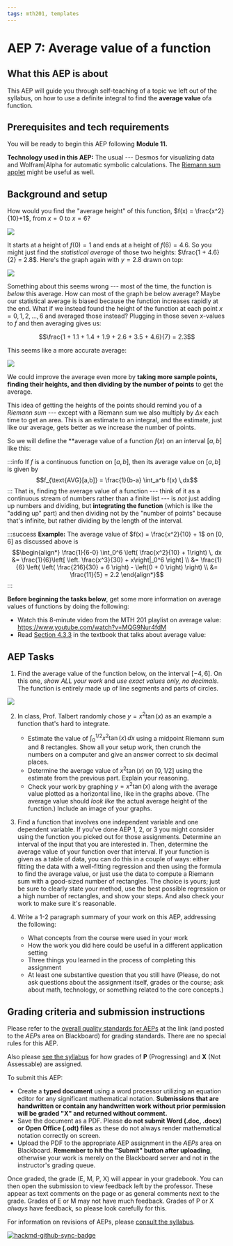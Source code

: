 ```yaml
---
tags: mth201, templates
---
```


# AEP 7: Average value of a function




## What this AEP is about 

This AEP will guide you through self-teaching of a topic we left out of the syllabus, on how to use a definite integral to find the **average value** ofa function. 

## Prerequisites and tech requirements 

You will be ready to begin this AEP following **Module 11.** 

**Technology used in this AEP:** The usual --- Desmos for visualizing data and Wolfram|Alpha for automatic symbolic calculations. The [Riemann sum applet](http://webspace.ship.edu/msrenault/GeoGebraCalculus/integration_riemann_sum.html) might be useful as well. 

## Background and setup 

How would you find the "average height" of this function, $f(x) = \frac{x^2}{10}+1$, from $x=0$ to $x=6$? 

![](https://i.imgur.com/yJS4Mfu.png)

It starts at a height of $f(0)= 1$ and ends at a height of $f(6)=4.6$. So you might just find the *statistical average* of those two heights: $\frac{1 + 4.6}{2} = 2.8$. Here's the graph again with $y=2.8$ drawn on top:

![](https://i.imgur.com/4rsWCyH.png)

Something about this seems wrong --- most of the time, the function is *below* this average. How can most of the graph be below average? Maybe our statistical average is biased because the function increases rapidly at the end. What if we instead found the height of the function at each point $x=0,1,2,\dots,6$ and averaged those instead? Plugging in those seven $x$-values to $f$ and then averaging gives us: 

$$\frac{1 + 1.1 + 1.4 + 1.9 + 2.6 + 3.5 + 4.6}{7} = 2.3$$

This seems like a more accurate average: 

![](https://i.imgur.com/BiFGI6s.png)

We could improve the average even more by **taking more sample points, finding their heights, and then dividing by the number of points** to get the average. 

This idea of getting the heights of the points should remind you of a *Riemann sum* --- except with a Riemann sum we also multiply by $\Delta x$ each time to get an area. This is an estimate to an integral, and the estimate, just like our average, gets better as we increase the number of points. 

So we will define the **average value of a function $f(x)$ on an interval $[a,b]$ like this: 

:::info
If $f$ is a continuous function on $[a,b]$, then its average value on $[a,b]$ is given by 
$$f_{\text{AVG}[a,b]} = \frac{1}{b-a} \int_a^b f(x) \,dx$$
:::
That is, finding the average value of a function --- think of it as a continuous stream of numbers rather than a finite list --- is *not* just adding up numbers and dividing, but **integrating the function** (which is like the "adding up" part) and then dividing not by the "number of points" because that's infinite, but rather dividing by the length of the interval. 

:::success
**Example:** The average value of $f(x) = \frac{x^2}{10} + 1$ on $[0,6]$ as discussed above is
$$\begin{align*}
\frac{1}{6-0} \int_0^6 \left( \frac{x^2}{10} + 1\right) \, dx &= \frac{1}{6}\left[ \left. \frac{x^3}{30} + x\right|_0^6 \right] \\
&= \frac{1}{6} \left( \left( \frac{216}{30} + 6  \right) - \left(0 + 0 \right)  \right) \\
&= \frac{11}{5} = 2.2
\end{align*}$$
:::



**Before beginning the tasks below**, get some more information on average values of functions by doing the following: 

- Watch this 8-minute video from the MTH 201 playlist on average value: https://www.youtube.com/watch?v=MQG9Nur4fdM  
- Read [Section 4.3.3](https://activecalculus.org/single/sec-4-3-definite-integral.html) in the textbook that talks about average value: 

## AEP Tasks 

1. Find the average value of the function below, on the interval $[-4,6]$. On this one, *show ALL your work* and *use exact values only, no decimals.* The function is entirely made up of line segments and parts of circles. 

![](https://i.imgur.com/Sp88BRY.jpg)

2. In class, Prof. Talbert randomly chose $y = x^2 \tan(x)$ as an example a function that's hard to integrate. 
    - Estimate the value of $\displaystyle{\int_0^{1/2} x^2 \tan(x) \, dx}$ using a midpoint Riemann sum and 8 rectangles. Show all your setup work, then crunch the numbers on a computer and give an answer correct to six decimal places. 
    - Determine the average value of $x^2 \tan(x)$ on $[0,1/2]$ using the estimate from the previous part. Explain your reasoning. 
    - Check your work by graphing $y = x^2 \tan(x)$ along with the average value plotted as a horizontal line, like in the graphs above. (The average value should *look like* the actual average height of the function.) Include an image of your graphs. 

3. Find a function that involves one independent variable and one dependent variable. If you've done AEP 1, 2, or 3 you might consider using the function you picked out for those assignments. Determine an interval of the input that you are interested in. Then, determine the average value of your function over that interval. If your function is given as a table of data, you can do this in a couple of ways: either fitting the data with a well-fitting regression and then using the formula to find the average value, or just use the data to compute a Riemann sum with a good-sized number of rectangles. The choice is yours; just be sure to clearly state your method, use the best possible regression or a high number of rectangles, and show your steps. And also check your work to make sure it's reasonable. 


5. Write a 1-2 paragraph summary of your work on this AEP, addressing the following: 
    - What concepts from the course were used in your work
    - How the work you did here could be useful in a different application setting 
    - Three things you learned in the process of completing this assignment
    - At least one substantive question that you still have (Please, do not ask questions about the assignment itself, grades or the course; ask about math, technology, or something related to the core concepts.)



## Grading criteria and submission instructions

Please refer to the [overall quality standards for AEPs](https://hackmd.io/@rtalbert235/HkSbMs2Av) at the link (and posted to the *AEPs* area on Blackboard) for grading standards. There are no special rules for this AEP. 

Also please [see the syllabus](https://hackmd.io/@rtalbert235/SJ5fDZIAv#How-are-individual-assignments-graded) for how grades of **P** (Progressing) and **X** (Not Assessable) are assigned. 


To submit this AEP: 

- Create a **typed document** using a word processor utilizing an equation editor for any significant mathematical notation. **Submissions that are handwritten or contain any handwritten work without prior permission will be graded "X" and returned without comment.** 
- Save the document as a PDF. Please **do not submit Word (.doc, .docx) or Open Office (.odt) files** as these do not always render mathematical notation correctly on screen. 
- Upload the PDF to the appropriate AEP assignment in the *AEPs* area on Blackboard. **Remember to hit the "Submit" button after uploading**, otherwise your work is merely on the Blackboard server and not in the instructor's grading queue. 

Once graded, the grade (E, M, P, X) will appear in your gradebook. You can then open the submission to view feedback left by the professor. These appear as text comments on the page or as general comments next to the grade. Grades of E or M may not have much feedback. Grades of P or X *always* have feedback, so please look carefully for this. 

For information on revisions of AEPs, please [consult the syllabus](https://hackmd.io/@rtalbert235/SJ5fDZIAv#How-do-I-revise-and-resubmit-my-work).


[![hackmd-github-sync-badge](https://hackmd.io/0hGsJdDIQ32XTMVuy2I1tw/badge)](https://hackmd.io/0hGsJdDIQ32XTMVuy2I1tw)